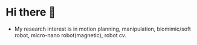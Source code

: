 # Hi there 👋 
* My research interest is in motion planning, manipulation, biomimic/soft robot, micro-nano robot(magnetic), robot cv.
